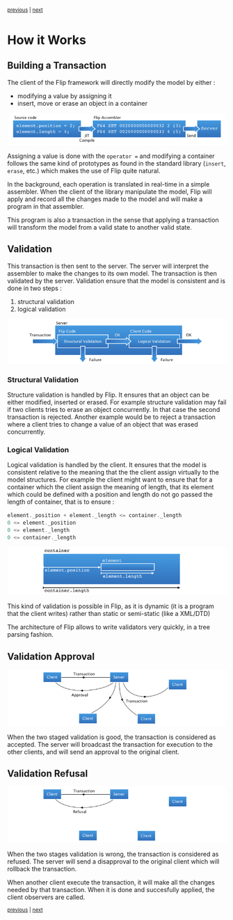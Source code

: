 <p><sup><a href="about.md">previous</a> | <a href="model.md">next</a></sup></p>

<h1>How it Works</h1>

<h2 id="build">Building a Transaction</h2>

<p>The client of the Flip framework will directly modify the model by either :</p>

<ul>
<li>modifying a value by assigning it</li>
<li>insert, move or erase an object in a container</li>
</ul>

<p><center><img src="how.asm.png" /></center></p>

<p>Assigning a value is done with the <code>operator =</code> and modifying a container follows the same kind of prototypes as found in the standard library  (<code>insert</code>, <code>erase</code>, etc.) which makes the use of Flip quite natural.</p>

<p>In the background, each operation is translated in real-time in a simple assembler. When the client of the library manipulate the model, Flip will apply and record all the changes made to the model and will make a program in that assembler.</p>

<p>This program is also a transaction in the sense that applying a transaction will transform the model from a valid state to another valid state.</p>

<h2 id="validation">Validation</h2>

<p>This transaction is then sent to the server. The server will interpret the assembler to make the changes to its own model. The transaction is then validated by the server. Validation ensure that the model is consistent and is done in two steps :</p>

<ol>
<li>structural validation</li>
<li>logical validation</li>
</ol>

<p><center><img src="how.valid.png" /></center></p>

<h3 id="validation-structural">Structural Validation</h3>

<p>Structure validation is handled by Flip. It ensures that an object can be either modified, inserted or erased. For example structure validation may fail if two clients tries to erase an object concurrently. In that case the second transaction is rejected. Another example would be to reject a transaction where a client tries to change a value of an object that was erased concurrently.</p>

<h3 id="validation-logical">Logical Validation</h3>

<p>Logical validation is handled by the client. It ensures that the model is consistent relative to the meaning that the the client assign virtually to the model structures. For example the client might want to ensure that for a container which the client assign the meaning of length, that its element which could be defined with a position and length do not go passed the length of container, that is to ensure :</p>

```c++
element._position + element._length <= container._length
0 <= element._position
0 <= element._length
0 <= container._length
```

<p><center><img src="how.valid.logic.png" /></center></p>

<p>This kind of validation is possible in Flip, as it is dynamic (it is a program that the client writes) rather than static or semi-static (like a XML/DTD)</p>

<p>The architecture of Flip allows to write validators very quickly, in a tree parsing fashion.</p>

<h2 id="approval">Validation Approval</h2>

<p><center><img src="how.valid.ok.png" /></center></p>

<p>When the two staged validation is good, the transaction is considered as accepted. The server will broadcast the transaction for execution to the other clients, and will send an approval to the original client.</p>

<h2 id="refusal">Validation Refusal</h2>

<p><center><img src="how.valid.fail.png" /></center></p>

<p>When the two stages validation is wrong, the transaction is considered as refused. The server will send a disapproval to the original client which will rollback the transaction.</p>

<p>When another client execute the transaction, it will make all the changes needed by that transaction. When it is done and succesfully applied, the client observers are called.</p>

<p><sup><a href="about.md">previous</a> | <a href="model.md">next</a></sup></p>


